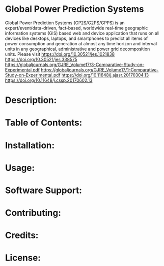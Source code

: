 # Global Power Prediction Systems
Global Power Prediction Systems (GP2S/G2PS/GPPS) is an expert/event/data-driven, fact-based, worldwide real-time geographic information systems (GIS) based web and device application that runs on all devices like desktops, laptops, and smartphones to predict all items of power consumption and generation at almost any time horizon and interval units in any geographical, administrative and power grid decomposition units. 
Please visit 
https://doi.org/10.30521/jes.1021838
https://doi.org/10.30521/jes.338575
https://globaljournals.org/GJRE_Volume17/3-Comparative-Study-on-Experimental.pdf
https://globaljournals.org/GJRE_Volume17/1-Comparative-Study-on-Experimental.pdf
https://doi.org/10.11648/j.ajasr.20170304.13
https://doi.org/10.11648/j.cssp.20170602.13
# Description:
# Table of Contents:
# Installation:
# Usage:
# Software Support:
# Contributing:
# Credits:
# License:
